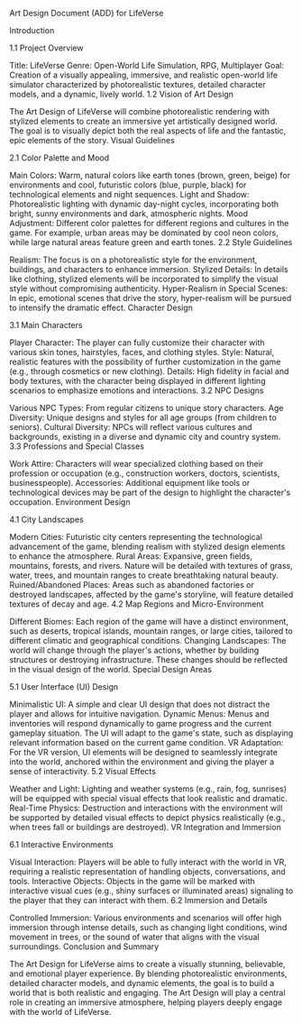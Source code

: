 Art Design Document (ADD) for LifeVerse

Introduction

1.1 Project Overview

Title: LifeVerse
Genre: Open-World Life Simulation, RPG, Multiplayer
Goal: Creation of a visually appealing, immersive, and realistic open-world life simulator characterized by photorealistic textures, detailed character models, and a dynamic, lively world.
1.2 Vision of Art Design

The Art Design of LifeVerse will combine photorealistic rendering with stylized elements to create an immersive yet artistically designed world. The goal is to visually depict both the real aspects of life and the fantastic, epic elements of the story.
Visual Guidelines

2.1 Color Palette and Mood

Main Colors: Warm, natural colors like earth tones (brown, green, beige) for environments and cool, futuristic colors (blue, purple, black) for technological elements and night sequences.
Light and Shadow: Photorealistic lighting with dynamic day-night cycles, incorporating both bright, sunny environments and dark, atmospheric nights.
Mood Adjustment: Different color palettes for different regions and cultures in the game. For example, urban areas may be dominated by cool neon colors, while large natural areas feature green and earth tones.
2.2 Style Guidelines

Realism: The focus is on a photorealistic style for the environment, buildings, and characters to enhance immersion.
Stylized Details: In details like clothing, stylized elements will be incorporated to simplify the visual style without compromising authenticity.
Hyper-Realism in Special Scenes: In epic, emotional scenes that drive the story, hyper-realism will be pursued to intensify the dramatic effect.
Character Design

3.1 Main Characters

Player Character: The player can fully customize their character with various skin tones, hairstyles, faces, and clothing styles.
Style: Natural, realistic features with the possibility of further customization in the game (e.g., through cosmetics or new clothing).
Details: High fidelity in facial and body textures, with the character being displayed in different lighting scenarios to emphasize emotions and interactions.
3.2 NPC Designs

Various NPC Types: From regular citizens to unique story characters.
Age Diversity: Unique designs and styles for all age groups (from children to seniors).
Cultural Diversity: NPCs will reflect various cultures and backgrounds, existing in a diverse and dynamic city and country system.
3.3 Professions and Special Classes

Work Attire: Characters will wear specialized clothing based on their profession or occupation (e.g., construction workers, doctors, scientists, businesspeople).
Accessories: Additional equipment like tools or technological devices may be part of the design to highlight the character's occupation.
Environment Design

4.1 City Landscapes

Modern Cities: Futuristic city centers representing the technological advancement of the game, blending realism with stylized design elements to enhance the atmosphere.
Rural Areas: Expansive, green fields, mountains, forests, and rivers. Nature will be detailed with textures of grass, water, trees, and mountain ranges to create breathtaking natural beauty.
Ruined/Abandoned Places: Areas such as abandoned factories or destroyed landscapes, affected by the game's storyline, will feature detailed textures of decay and age.
4.2 Map Regions and Micro-Environment

Different Biomes: Each region of the game will have a distinct environment, such as deserts, tropical islands, mountain ranges, or large cities, tailored to different climatic and geographical conditions.
Changing Landscapes: The world will change through the player's actions, whether by building structures or destroying infrastructure. These changes should be reflected in the visual design of the world.
Special Design Areas

5.1 User Interface (UI) Design

Minimalistic UI: A simple and clear UI design that does not distract the player and allows for intuitive navigation.
Dynamic Menus: Menus and inventories will respond dynamically to game progress and the current gameplay situation. The UI will adapt to the game's state, such as displaying relevant information based on the current game condition.
VR Adaptation: For the VR version, UI elements will be designed to seamlessly integrate into the world, anchored within the environment and giving the player a sense of interactivity.
5.2 Visual Effects

Weather and Light: Lighting and weather systems (e.g., rain, fog, sunrises) will be equipped with special visual effects that look realistic and dramatic.
Real-Time Physics: Destruction and interactions with the environment will be supported by detailed visual effects to depict physics realistically (e.g., when trees fall or buildings are destroyed).
VR Integration and Immersion

6.1 Interactive Environments

Visual Interaction: Players will be able to fully interact with the world in VR, requiring a realistic representation of handling objects, conversations, and tools.
Interactive Objects: Objects in the game will be marked with interactive visual cues (e.g., shiny surfaces or illuminated areas) signaling to the player that they can interact with them.
6.2 Immersion and Details

Controlled Immersion: Various environments and scenarios will offer high immersion through intense details, such as changing light conditions, wind movement in trees, or the sound of water that aligns with the visual surroundings.
Conclusion and Summary

The Art Design for LifeVerse aims to create a visually stunning, believable, and emotional player experience. By blending photorealistic environments, detailed character models, and dynamic elements, the goal is to build a world that is both realistic and engaging. The Art Design will play a central role in creating an immersive atmosphere, helping players deeply engage with the world of LifeVerse.